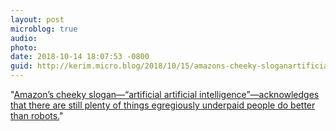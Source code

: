 ```yaml
---
layout: post
microblog: true
audio: 
photo: 
date: 2018-10-14 18:07:53 -0800
guid: http://kerim.micro.blog/2018/10/15/amazons-cheeky-sloganartificial.html
---
```

"[Amazon’s cheeky slogan—“artificial artificial intelligence”—acknowledges that there are still plenty of things egregiously underpaid people do better than robots.](https://logicmag.io/05-the-automation-charade/)"
